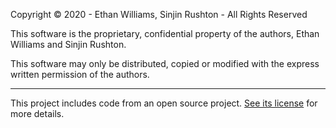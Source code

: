 Copyright © 2020 - Ethan Williams, Sinjin Rushton - All Rights Reserved

This software is the proprietary, confidential property of the authors, 
Ethan Williams and Sinjin Rushton.  

This software may only be distributed, copied or modified with the express
written permission of the authors.

---

This project includes code from an open source project. [See its license](src/mpeg_encoder.rs) for more details. 